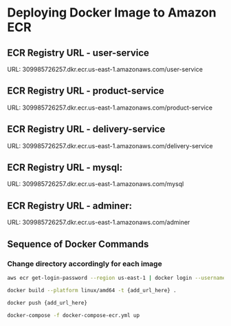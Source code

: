 # Deploying Docker Image to Amazon ECR

## ECR Registry URL - user-service
URL: 309985726257.dkr.ecr.us-east-1.amazonaws.com/user-service

## ECR Registry URL - product-service
URL: 309985726257.dkr.ecr.us-east-1.amazonaws.com/product-service

## ECR Registry URL - delivery-service
URL: 309985726257.dkr.ecr.us-east-1.amazonaws.com/delivery-service

## ECR Registry URL - mysql:
URL: 309985726257.dkr.ecr.us-east-1.amazonaws.com/mysql

## ECR Registry URL - adminer:
URL: 309985726257.dkr.ecr.us-east-1.amazonaws.com/adminer

## Sequence of Docker Commands
### Change directory accordingly for each image
```bash
aws ecr get-login-password --region us-east-1 | docker login --username AWS --password-stdin {add_url_here}

docker build --platform linux/amd64 -t {add_url_here} .

docker push {add_url_here}

docker-compose -f docker-compose-ecr.yml up
```
